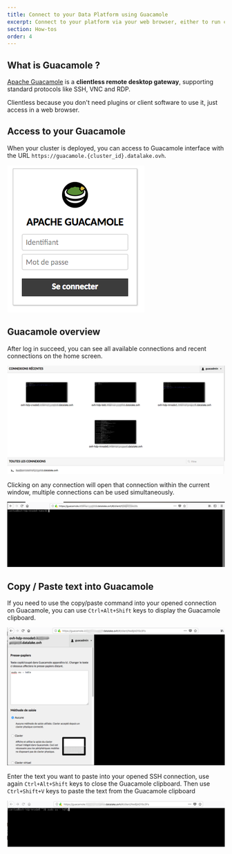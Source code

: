 ```yaml
---
title: Connect to your Data Platform using Guacamole
excerpt: Connect to your platform via your web browser, either to run complex data jobs or to administrate the platform.
section: How-tos
order: 4
---
```


## What is Guacamole ?

[Apache Guacamole](https://guacamole.apache.org/) is a **clientless
remote desktop gateway**, supporting standard protocols like SSH, VNC
and RDP.

Clientless because you don't need plugins or client software to use it,
just access in a web browser.

## Access to your Guacamole

When your cluster is deployed, you can access to Guacamole interface
with the URL `https://guacamole.{cluster_id}.datalake.ovh`.

![Guacamole login](images/guacamole_login.png)

## Guacamole overview

After log in succeed, you can see all available connections and recent
connections on the home screen.

![All available connections](images/guacamole_recent_connections.png)

Clicking on any connection will open that connection within the current
window, multiple connections can be used simultaneously.

![Open connection](images/guacamole_opened_connection.png)

## Copy / Paste text into Guacamole

If you need to use the copy/paste command into your opened connection on
Guacamole, you can use `Ctrl+Alt+Shift` keys to display the Guacamole
clipboard.

![Guacamole clipboard](images/guacamole_clipboard.png)

Enter the text you want to paste into your opened SSH connection, use
again `Ctrl+Alt+Shift` keys to close the Guacamole clipboard. Then use
`Ctrl+Shift+V` keys to paste the text from the Guacamole clipboard

![Guacamole paste from clipboard](images/guacamole_paste.png)

